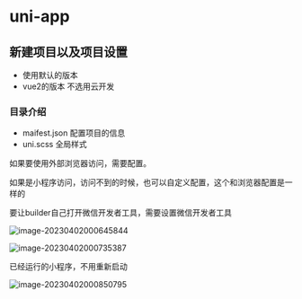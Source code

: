 # uni-app

## 新建项目以及项目设置

- 使用默认的版本
-  vue2的版本 不选用云开发

### 目录介绍

- maifest.json 配置项目的信息
- uni.scss 全局样式

如果要使用外部浏览器访问，需要配置。

如果是小程序访问，访问不到的时候，也可以自定义配置，这个和浏览器配置是一样的



要让builder自己打开微信开发者工具，需要设置微信开发者工具

![image-20230402000645844](https://azhu-images.oss-cn-hangzhou.aliyuncs.com/img-for-marktext/image-20230402000645844.png)

![image-20230402000735387](https://azhu-images.oss-cn-hangzhou.aliyuncs.com/img-for-marktext/image-20230402000735387.png)

已经运行的小程序，不用重新启动

![image-20230402000850795](https://azhu-images.oss-cn-hangzhou.aliyuncs.com/img-for-marktext/image-20230402000850795.png)